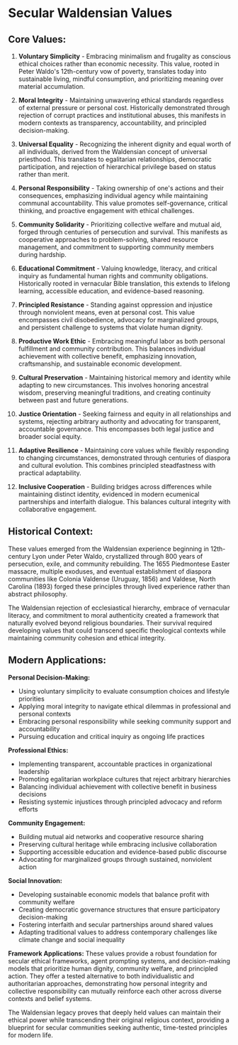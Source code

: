 # Secular Waldensian Values

## Core Values:

1. **Voluntary Simplicity** - Embracing minimalism and frugality as conscious ethical choices rather than economic necessity. This value, rooted in Peter Waldo's 12th-century vow of poverty, translates today into sustainable living, mindful consumption, and prioritizing meaning over material accumulation.

2. **Moral Integrity** - Maintaining unwavering ethical standards regardless of external pressure or personal cost. Historically demonstrated through rejection of corrupt practices and institutional abuses, this manifests in modern contexts as transparency, accountability, and principled decision-making.

3. **Universal Equality** - Recognizing the inherent dignity and equal worth of all individuals, derived from the Waldensian concept of universal priesthood. This translates to egalitarian relationships, democratic participation, and rejection of hierarchical privilege based on status rather than merit.

4. **Personal Responsibility** - Taking ownership of one's actions and their consequences, emphasizing individual agency while maintaining communal accountability. This value promotes self-governance, critical thinking, and proactive engagement with ethical challenges.

5. **Community Solidarity** - Prioritizing collective welfare and mutual aid, forged through centuries of persecution and survival. This manifests as cooperative approaches to problem-solving, shared resource management, and commitment to supporting community members during hardship.

6. **Educational Commitment** - Valuing knowledge, literacy, and critical inquiry as fundamental human rights and community obligations. Historically rooted in vernacular Bible translation, this extends to lifelong learning, accessible education, and evidence-based reasoning.

7. **Principled Resistance** - Standing against oppression and injustice through nonviolent means, even at personal cost. This value encompasses civil disobedience, advocacy for marginalized groups, and persistent challenge to systems that violate human dignity.

8. **Productive Work Ethic** - Embracing meaningful labor as both personal fulfillment and community contribution. This balances individual achievement with collective benefit, emphasizing innovation, craftsmanship, and sustainable economic development.

9. **Cultural Preservation** - Maintaining historical memory and identity while adapting to new circumstances. This involves honoring ancestral wisdom, preserving meaningful traditions, and creating continuity between past and future generations.

10. **Justice Orientation** - Seeking fairness and equity in all relationships and systems, rejecting arbitrary authority and advocating for transparent, accountable governance. This encompasses both legal justice and broader social equity.

11. **Adaptive Resilience** - Maintaining core values while flexibly responding to changing circumstances, demonstrated through centuries of diaspora and cultural evolution. This combines principled steadfastness with practical adaptability.

12. **Inclusive Cooperation** - Building bridges across differences while maintaining distinct identity, evidenced in modern ecumenical partnerships and interfaith dialogue. This balances cultural integrity with collaborative engagement.

## Historical Context:

These values emerged from the Waldensian experience beginning in 12th-century Lyon under Peter Waldo, crystallized through 800 years of persecution, exile, and community rebuilding. The 1655 Piedmontese Easter massacre, multiple exoduses, and eventual establishment of diaspora communities like Colonia Valdense (Uruguay, 1856) and Valdese, North Carolina (1893) forged these principles through lived experience rather than abstract philosophy.

The Waldensian rejection of ecclesiastical hierarchy, embrace of vernacular literacy, and commitment to moral authenticity created a framework that naturally evolved beyond religious boundaries. Their survival required developing values that could transcend specific theological contexts while maintaining community cohesion and ethical integrity.

## Modern Applications:

**Personal Decision-Making:**
- Using voluntary simplicity to evaluate consumption choices and lifestyle priorities
- Applying moral integrity to navigate ethical dilemmas in professional and personal contexts
- Embracing personal responsibility while seeking community support and accountability
- Pursuing education and critical inquiry as ongoing life practices

**Professional Ethics:**
- Implementing transparent, accountable practices in organizational leadership
- Promoting egalitarian workplace cultures that reject arbitrary hierarchies
- Balancing individual achievement with collective benefit in business decisions
- Resisting systemic injustices through principled advocacy and reform efforts

**Community Engagement:**
- Building mutual aid networks and cooperative resource sharing
- Preserving cultural heritage while embracing inclusive collaboration
- Supporting accessible education and evidence-based public discourse
- Advocating for marginalized groups through sustained, nonviolent action

**Social Innovation:**
- Developing sustainable economic models that balance profit with community welfare
- Creating democratic governance structures that ensure participatory decision-making
- Fostering interfaith and secular partnerships around shared values
- Adapting traditional values to address contemporary challenges like climate change and social inequality

**Framework Applications:**
These values provide a robust foundation for secular ethical frameworks, agent prompting systems, and decision-making models that prioritize human dignity, community welfare, and principled action. They offer a tested alternative to both individualistic and authoritarian approaches, demonstrating how personal integrity and collective responsibility can mutually reinforce each other across diverse contexts and belief systems.

The Waldensian legacy proves that deeply held values can maintain their ethical power while transcending their original religious context, providing a blueprint for secular communities seeking authentic, time-tested principles for modern life.